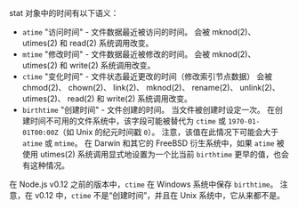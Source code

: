 
stat 对象中的时间有以下语义：

* `atime` "访问时间" - 文件数据最近被访问的时间。
  会被 mknod(2)、 utimes(2) 和 read(2) 系统调用改变。
* `mtime` "修改时间" - 文件数据最近被修改的时间。
  会被 mknod(2)、 utimes(2) 和 write(2) 系统调用改变。
* `ctime` "变化时间" - 文件状态最近更改的时间（修改索引节点数据）
  会被 chmod(2)、 chown(2)、 link(2)、 mknod(2)、 rename(2)、 unlink(2)、 utimes(2)、 read(2) 和 write(2) 系统调用改变。
* `birthtime` "创建时间" -  文件创建的时间。
  当文件被创建时设定一次。
  在创建时间不可用的文件系统中，该字段可能被替代为 `ctime` 或 `1970-01-01T00:00Z`（如 Unix 的纪元时间戳 `0`）。
  注意，该值在此情况下可能会大于 `atime` 或 `mtime`。
  在 Darwin 和其它的 FreeBSD 衍生系统中，如果 `atime` 被使用 utimes(2) 系统调用显式地设置为一个比当前 `birthtime` 更早的值，也会有这种情况。

在 Node.js v0.12 之前的版本中，`ctime` 在 Windows 系统中保存 `birthtime`。
注意，在 v0.12 中，`ctime` 不是“创建时间”，并且在 Unix 系统中，它从来都不是。

